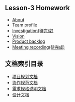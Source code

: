
## Lesson-3 Homework

* [About](https://github.com/SYSU-BronzeTiki/Documents/blob/master/doc/About.md)
* [Team profile](https://github.com/SYSU-BronzeTiki/Documents/blob/master/doc/Team%20profile.md)
* [Investigation(待完成)]()
* [Vision](https://github.com/SYSU-BronzeTiki/Documents/blob/master/doc/Vision.md)
* [Product backlog](https://github.com/SYSU-BronzeTiki/Documents/blob/master/doc/Product%20Backlog.md)
* [Meeting recording(待完成)]()



## 文档索引目录

* [项目规划文档](https://github.com/SYSU-BroneTiki/Documents/blob/master/doc/About.md)
* [协作规范文档](https://github.com/SYSU-BroneTiki/Documents/blob/master/doc/%E5%8D%8F%E4%BD%9C%E8%A7%84%E8%8C%83.md)
* [需求规格说明文档]()
* [设计文档]()


